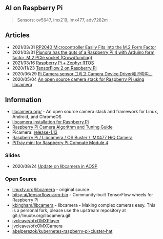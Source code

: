 ## AI on Raspberry Pi

> Sensors: ov5647, imx219, imx477, adv7282m


## Articles
- 2021/03/31 [RP2040 Microcontroller Easily Fits Into the M.2 Form Factor](https://www.hackster.io/news/rp2040-microcontroller-easily-fits-into-the-m-2-form-factor-0e946005bb7a)
- 2021/03/31 [Piunora has the guts of a Raspberry Pi 4 with Arduino form factor, M.2 PCIe socket (Crowdfunding)](https://www.cnx-software.com/2021/03/31/piunora-has-the-guts-of-a-raspberry-pi-4-with-arduino-form-factor-pcie-socket/)
- 2021/03/16 [Raspberry Pi + Zephyr RTOS](https://www.zephyrproject.org/raspberry-pi-zephyr-rtos/)
- 2020/11/23 [TensorFlow 2 on Raspberry Pi](https://towardsdatascience.com/3-ways-to-install-tensorflow-2-on-raspberry-pi-fe1fa2da9104)
- 2020/06/29 [Pi Camera sensor 그리고 Camera Device Driver에 관하여...](https://slowbootkernelhacks.blogspot.com/2020/06/pi-camera-sensor-camera-device-driver.html)
- 2020/05/04 [An open source camera stack for Raspberry Pi using libcamera](https://www.raspberrypi.org/blog/an-open-source-camera-stack-for-raspberry-pi-using-libcamera/)


## Information
- [libcamera.org/](https://libcamera.org/) - An open source camera stack and framework for Linux, Android, and ChromeOS
- [libcamera installation for Raspberry Pi](https://www.raspberrypi.org/documentation/linux/software/libcamera/README.md)
- [Raspberry Pi Camera Algorithm and Tuning Guide](https://www.raspberrypi.org/documentation/linux/software/libcamera/rpi_SOFT_libcamera_1p0.pdf)
- Picamera: [release-1.13](https://picamera.readthedocs.io/en/release-010.13/index.html)
- [Raspberry Pi / Libcamera / OS Buster / IMX477 HiQ Camera](https://forum.openframeworks.cc/t/raspberry-pi-libcamera-os-buster-imx477-hiq-camera/35803)
- [PiTray mini for Raspberry Pi Compute Module 4](https://www.dfrobot.com/product-2196.html)


### Slides
- 2020/08/24 [Update on libcamera in AOSP](https://linuxplumbersconf.org/event/7/contributions/786/attachments/530/943/20200824-lpc-update-on-libcamera-in-aosp.pdf)



### Open Source
- [linuxtv.org/libcamera](https://git.linuxtv.org/libcamera.git/) - original source
- [bitsy-ai/tensorflow-arm-bin](https://github.com/bitsy-ai/tensorflow-arm-bin) - Community-built TensorFlow wheels for Raspberry Pi
- [kbingham/libcamera](https://github.com/kbingham/libcamera) - libcamera - Making complex cameras easy. This is a personal fork, please use the upstream repository at git://linuxtv.org/libcamera.git
- [jvcleave/ofxOMXPlayer](https://github.com/jvcleave/ofxOMXPlayer)
- [jvcleave/ofxOMXCamera](https://github.com/jvcleave/ofxOMXCamera)
- [abelperezok/kubernetes-raspberry-pi-cluster-hat](https://github.com/abelperezok/kubernetes-raspberry-pi-cluster-hat)



